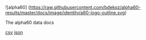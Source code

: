 ![alpha60] (https://raw.githubusercontent.com/bdekoz/alpha60-results/master/docs/image/identity/a60-logo-outline.svg)


The alpha60 data docs

<a href="data-csv.html">csv</a>
<a href="data-json.html">json</a>